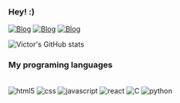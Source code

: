 ### Hey! :)

[![Blog](https://img.shields.io/badge/Instagram-E4405F?style=for-the-badge&logo=instagram&logoColor=white)](https://www.instagram.com/the.victork/)
[![Blog](https://img.shields.io/badge/Twitter-1DA1F2?style=for-the-badge&logo=twitter&logoColor=white)](https://twitter.com/vhbrabo?t=5Kg3j9brgx0yGHcYL-mP1Q&s=09)
[![Blog](https://img.shields.io/badge/LinkedIn-0077B5?style=for-the-badge&logo=linkedin&logoColor=white)](https://www.linkedin.com/in/victor-hugo-cardoso-624b46230/)

![Victor's GitHub stats](https://github-readme-stats.vercel.app/api?username=Vhbrabo&show_icons=true&theme=tokyonight)

### My programing languages

<div style="display: inline_block"><br/>
    <img alt="html5" src="https://img.shields.io/badge/HTML5-E34F26?style=for-the-badge&logo=html5&logoColor=white" />
    <img alt="css" src="https://img.shields.io/badge/CSS-239120?&style=for-the-badge&logo=css3&logoColor=white" />
    <img alt="javascript" src="https://img.shields.io/badge/JavaScript-F7DF1E?style=for-the-badge&logo=javascript&logoColor=black" />
    <img alt="react" src="https://img.shields.io/badge/React-20232A?style=for-the-badge&logo=react&logoColor=61DAFB" />
    <img alt="C" src="https://img.shields.io/badge/C-00599C?style=for-the-badge&logo=c&logoColor=white" />
    <img alt="python" src="https://img.shields.io/badge/Python-14354C?style=for-the-badge&logo=python&logoColor=white"/>
</div>
